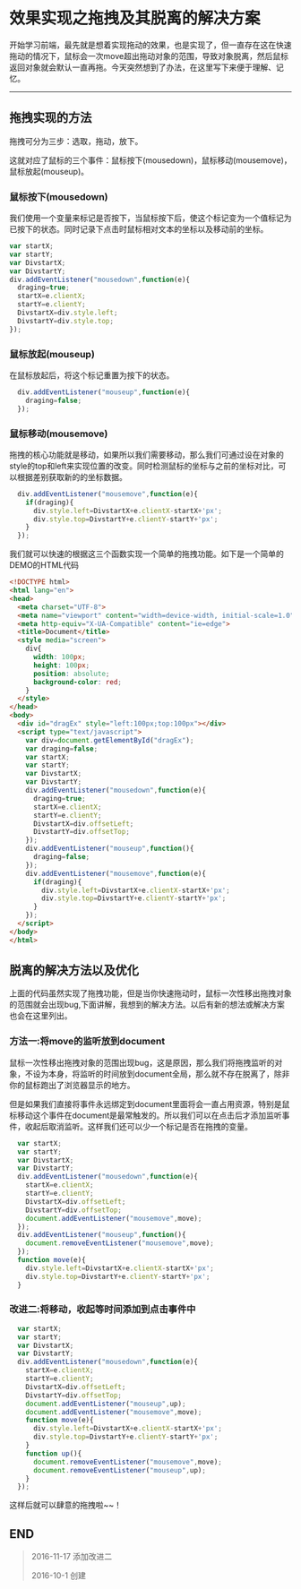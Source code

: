 # 效果实现之拖拽及其脱离的解决方案

开始学习前端，最先就是想着实现拖动的效果，也是实现了，但一直存在这在快速拖动的情况下，鼠标会一次move超出拖动对象的范围，导致对象脱离，然后鼠标返回对象就会默认一直再拖。今天突然想到了办法，在这里写下来便于理解、记忆。

---
## 拖拽实现的方法

拖拽可分为三步：选取，拖动，放下。

这就对应了鼠标的三个事件：鼠标按下(mousedown)，鼠标移动(mousemove)，鼠标放起(mouseup)。

### 鼠标按下(mousedown)

我们使用一个变量来标记是否按下，当鼠标按下后，使这个标记变为一个值标记为已按下的状态。同时记录下点击时鼠标相对文本的坐标以及移动前的坐标。

``` javascript
var startX;
var startY;
var DivstartX;
var DivstartY;
div.addEventListener("mousedown",function(e){
  draging=true;
  startX=e.clientX;
  startY=e.clientY;
  DivstartX=div.style.left;
  DivstartY=div.style.top;
});
```

### 鼠标放起(mouseup)

在鼠标放起后，将这个标记重置为按下的状态。

``` javascript
  div.addEventListener("mouseup",function(e){
    draging=false;
  });
```

### 鼠标移动(mousemove)

拖拽的核心功能就是移动，如果所以我们需要移动，那么我们可通过设在对象的style的top和left来实现位置的改变。同时检测鼠标的坐标与之前的坐标对比，可以根据差别获取新的的坐标数据。

``` javascript
  div.addEventListener("mousemove",function(e){
    if(draging){
      div.style.left=DivstartX+e.clientX-startX+'px';
      div.style.top=DivstartY+e.clientY-startY+'px';
    }
  });
```

我们就可以快速的根据这三个函数实现一个简单的拖拽功能。如下是一个简单的DEMO的HTML代码

``` html
<!DOCTYPE html>
<html lang="en">
<head>
  <meta charset="UTF-8">
  <meta name="viewport" content="width=device-width, initial-scale=1.0">
  <meta http-equiv="X-UA-Compatible" content="ie=edge">
  <title>Document</title>
  <style media="screen">
    div{
      width: 100px;
      height: 100px;
      position: absolute;
      background-color: red;
    }
  </style>
</head>
<body>
  <div id="dragEx" style="left:100px;top:100px"></div>
  <script type="text/javascript">
    var div=document.getElementById("dragEx");
    var draging=false;
    var startX;
    var startY;
    var DivstartX;
    var DivstartY;
    div.addEventListener("mousedown",function(e){
      draging=true;
      startX=e.clientX;
      startY=e.clientY;
      DivstartX=div.offsetLeft;
      DivstartY=div.offsetTop;
    });
    div.addEventListener("mouseup",function(){
      draging=false;
    });
    div.addEventListener("mousemove",function(e){
      if(draging){
        div.style.left=DivstartX+e.clientX-startX+'px';
        div.style.top=DivstartY+e.clientY-startY+'px';
      }
    });
  </script>
</body>
</html>
```

## 脱离的解决方法以及优化

上面的代码虽然实现了拖拽功能，但是当你快速拖动时，鼠标一次性移出拖拽对象的范围就会出现bug,下面讲解，我想到的解决方法。以后有新的想法或解决方案也会在这里列出。

### 方法一:将move的监听放到document

鼠标一次性移出拖拽对象的范围出现bug，这是原因，那么我们将拖拽监听的对象，不设为本身，将监听的时间放到document全局，那么就不存在脱离了，除非你的鼠标跑出了浏览器显示的地方。

但是如果我们直接将事件永远绑定到document里面将会一直占用资源，特别是鼠标移动这个事件在document是最常触发的。所以我们可以在点击后才添加监听事件，收起后取消监听。这样我们还可以少一个标记是否在拖拽的变量。

``` javascript
  var startX;
  var startY;
  var DivstartX;
  var DivstartY;
  div.addEventListener("mousedown",function(e){
    startX=e.clientX;
    startY=e.clientY;
    DivstartX=div.offsetLeft;
    DivstartY=div.offsetTop;
    document.addEventListener("mousemove",move);
  });
  div.addEventListener("mouseup",function(){
    document.removeEventListener("mousemove",move);
  });
  function move(e){
    div.style.left=DivstartX+e.clientX-startX+'px';
    div.style.top=DivstartY+e.clientY-startY+'px';
  }
```

### 改进二:将移动，收起等时间添加到点击事件中

``` javascript
  var startX;
  var startY;
  var DivstartX;
  var DivstartY;
  div.addEventListener("mousedown",function(e){
    startX=e.clientX;
    startY=e.clientY;
    DivstartX=div.offsetLeft;
    DivstartY=div.offsetTop;
    document.addEventListener("mouseup",up);
    document.addEventListener("mousemove",move);
    function move(e){
      div.style.left=DivstartX+e.clientX-startX+'px';
      div.style.top=DivstartY+e.clientY-startY+'px';
    }
    function up(){
      document.removeEventListener("mousemove",move);
      document.removeEventListener("mouseup",up);
    }
  });
```

这样后就可以肆意的拖拽啦~~！

## END

> 2016-11-17 添加改进二
>
> 2016-10-1 创建
